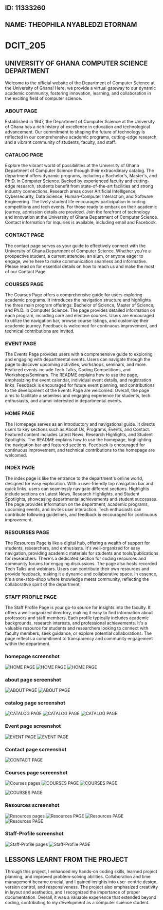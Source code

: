 ## ID: 11333260
## NAME: THEOPHILA NYABLEDZI ETORNAM
# DCIT_205
## UNIVERSITY OF GHANA COMPUTER SCIENCE DEPARTMENT

Welcome to the official website of the Department of Computer Science at the University of Ghana! Here, we provide a virtual gateway to our dynamic academic community, fostering innovation, learning, and collaboration in the exciting field of computer science.

### ABOUT PAGE

Established in 1947, the Department of Computer Science at the University of Ghana has a rich history of excellence in education and technological advancement. Our commitment to shaping the future of technology is reflected in our comprehensive academic programs, cutting-edge research, and a vibrant community of students, faculty, and staff.

### CATALOG PAGE

Explore the vibrant world of possibilities at the University of Ghana Department of Computer Science through their extraordinary catalog. The department offers dynamic programs, including a Bachelor's, Master's, and Ph.D. in Computer Science. Backed by experienced faculty and cutting-edge research, students benefit from state-of-the-art facilities and strong industry connections. Research areas cover Artificial Intelligence, Cybersecurity, Data Science, Human-Computer Interaction, and Software Engineering. The lively student life encourages participation in coding competitions and tech events. For those ready to embark on their academic journey, admission details are provided. Join the forefront of technology and innovation at the University of Ghana Department of Computer Science. Contact information for inquiries is available, including email and Facebook.

### CONTACT PAGE

The contact page serves as your guide to effectively connect with the University of Ghana Department of Computer Science. Whether you're a prospective student, a current attendee, an alum, or anyone eager to engage, we're here to make communication seamless and informative. Please read on for essential details on how to reach us and make the most of our Contact Page.

### COURSES PAGE

The Courses Page offers a comprehensive guide for users exploring academic programs. It introduces the navigation structure and highlights the three main program offerings: Bachelor of Science, Master of Science, and Ph.D. in Computer Science. The page provides detailed information on each program, including core and elective courses. Users are encouraged to utilize the navigation bar, browse course listings, and customize their academic journey. Feedback is welcomed for continuous improvement, and technical contributions are invited.

### EVENT PAGE

The Events Page provides users with a comprehensive guide to exploring and engaging with departmental events. Users can navigate through the page to discover upcoming activities, workshops, seminars, and more. Featured events include Tech Talks, Coding Competitions, and Workshops/Seminars. The README explains how to use the page, emphasizing the event calendar, individual event details, and registration links. Feedback is encouraged for future event planning, and contributions to the development of the Events Page are welcomed. Overall, the page aims to facilitate a seamless and engaging experience for students, tech enthusiasts, and alumni interested in departmental events.

### HOME PAGE

The Homepage serves as an introductory and navigational guide. It directs users to key sections such as About Us, Programs, Events, and Contact. Featured content includes Latest News, Research Highlights, and Student Spotlights. The README explains how to use the homepage, highlighting the navigation bar and featured sections. Feedback is encouraged for continuous improvement, and technical contributions to the homepage are welcomed.

### INDEX PAGE

The index page is like the entrance to the department's online world, designed for easy exploration. With a user-friendly top navigation bar and quick links, users can seamlessly navigate different sections. Highlights include sections on Latest News, Research Highlights, and Student Spotlights, showcasing departmental achievements and student successes. The page provides information on the department, academic programs, upcoming events, and invites user interaction. Tech enthusiasts can contribute following guidelines, and feedback is encouraged for continuous improvement.

### RESOURSES PAGE

The Resources Page is like a digital hub, offering a wealth of support for students, researchers, and enthusiasts. It's well-organized for easy navigation, providing academic materials for students and tools/publications for researchers. There's a dedicated section for coding resources and community forums for engaging discussions. The page also hosts recorded Tech Talks and webinars. Users can contribute their own resources and provide feedback, making it a dynamic and collaborative space. In essence, it's a one-stop-shop where knowledge meets community, reflecting the collaborative spirit of the department.

### STAFF PROFILE PAGE

The Staff Profile Page is your go-to source for insights into the faculty. It offers a well-organized directory, making it easy to find information about professors and staff members. Each profile typically includes academic backgrounds, research interests, and professional achievements. It's a valuable resource for students and researchers looking to connect with faculty members, seek guidance, or explore potential collaborations. The page reflects a commitment to transparency and community engagement within the department.


### homepage screenshot
![HOME PAGE](ZC/Screenshot.png)
![HOME PAGE](ZC/Screenshot1.png)
![HOME PAGE](ZC/Screenshot2.png)

### about page screenshot
![ABOUT PAGE](ZC/Screenshot3.png)
![ABOUT PAGE](ZC/Screenshot4.png)

### catalog page screenshot

![CATALOG PAGE](ZC/Screenshot5.png)
![CATALOG PAGE](ZC/Sscreenshot6.png)
![CATALOG PAGE](ZC/Screenshot7.png)

### Event page screenshot
![EVENT PAGE](ZC/Screenshot8.png)
![EVENT PAGE](ZC/Screenshot9.png)

### Contact page screenshot
![CONTACT PAGE](ZC/Screenshot10.png)

### Courses page screenshot
![Courses pages](ZC/Screenshot11.png)
![COURSES PAGE](ZC/Screenshot12.png)
![COURSES PAGE](ZC/Screenshot13.png)

![COURSES PAGE](ZC/Screenshot14.png)

### Resources screenshot
![Resources pages](ZC/r.png)
![Resources PAGE](ZC/r1.png)
![Resources PAGE](ZC/r2.png)
![Resources PAGE](ZC/r3.png)

### Staff-Profile screenshot
![Staff-Profile pages](ZC/sp.png)
![Staff-Profile PAGE](ZC/sp1.png)




## LESSONS LEARNT FROM THE PROJECT

 Through this project, I enhanced my hands-on coding skills, learned project planning, and improved problem-solving abilities. Collaboration and time management became crucial, and I gained insights into user-centric design, version control, and responsiveness. The project also emphasized creativity in layout and aesthetics, and I recognized the importance of proper documentation. Overall, it was a valuable experience that extended beyond coding, contributing to my development as a computer science student.










